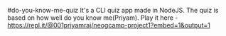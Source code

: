 #do-you-know-me-quiz
It's a CLI quiz app made in NodeJS.
The quiz is based on how well do you know me(Priyam).
Play it here - https://repl.it/@001priyamraj/neogcamp-project1?embed=1&output=1
